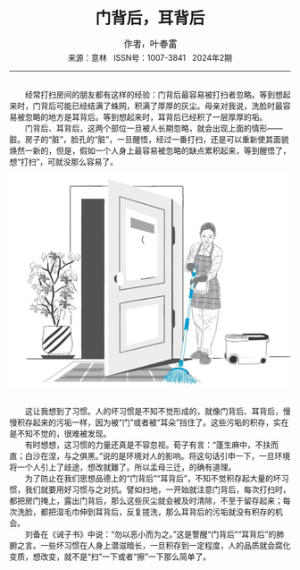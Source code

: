 # <center>门背后，耳背后</center>

<div align=center><img src="https://raw.githubusercontent.com/leaguecn/magazines/main/img_authors/%25d7%25f7%25d5%25df%25a3%25ba%25d2%25b6%25b4%25ba%25c0%25d7.jpg"></div>

<center>来源：意林   ISSN号：1007-3841   2024年2期</center>

* * *

<br>　　经常打扫房间的朋友都有这样的经验：门背后最容易被打扫者忽略。等到想起来时，门背后可能已经结满了蛛网，积满了厚厚的灰尘。母亲对我说，洗脸时最容易被忽略的地方是耳背后。等到想起来时，耳背后已经积了一层厚厚的垢。  
　　门背后、耳背后，这两个部位一旦被人长期忽略，就会出现上面的情形——脏。房子的“脏”，脸孔的“脏”，一旦醒悟，经过一番打扫，还是可以重新使其面貌焕然一新的，但是，假如一个人身上最容易被忽略的缺点累积起来，等到醒悟了，想“打扫”，可就没那么容易了。

![](https://raw.githubusercontent.com/leaguecn/magazines/main/img/yili20240239-1-l.jpg)

  
<br>　　这让我想到了习惯。人的坏习惯是不知不觉形成的，就像门背后、耳背后，慢慢积存起来的污垢一样，因为被“门”或者被“耳朵”挡住了。这些污垢的积存，实在是不知不觉的，很难被发现。  
　　有时想想，这习惯的力量还真是不容忽视。荀子有言：“蓬生麻中，不扶而直；白沙在涅，与之俱黑。”说的是环境对人的影响。将这句话引申一下，一旦环境将一个人引上了歧途，想改就難了。所以孟母三迁，的确有道理。  
　　为了防止在我们思想品德上的“门背后”“耳背后”，不知不觉积存起大量的坏习惯，我们就要用好习惯与之对抗。譬如扫地，一开始就注意门背后，每次打扫时，都把房门掩上，露出门背后，那么这些灰尘就会被及时清除，不至于留存起来；每次洗脸，都把湿毛巾伸到耳背后，反复搓洗，那么耳背后的污垢就没有积存的机会。  
　　刘备在《诫子书》中说：“勿以恶小而为之。”这是警醒“门背后”“耳背后”的肺腑之言。一些坏习惯在人身上潜滋暗长，一旦积存到一定程度，人的品质就会腐化变质，想改变，就不是“扫”一下或者“擦”一下那么简单了。

